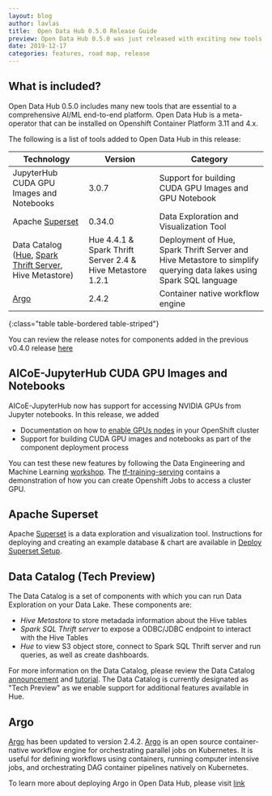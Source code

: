 ```yaml
---
layout: blog
author: lavlas
title:  Open Data Hub 0.5.0 Release Guide
preview: Open Data Hub 0.5.0 was just released with exciting new tools for different AI/ML platform phases. We added JupyterHub support for CUDA GPU images & notebooks, Apache Superset for data exploration & visualization and a data catalog role for deploying 
date: 2019-12-17
categories: features, road map, release
---
```


What is included?
------
Open Data Hub 0.5.0 includes many new tools that are essential to a comprehensive AI/ML end-to-end platform. Open Data Hub is a meta-operator that can be installed on Openshift Container Platform 3.11 and 4.x.

The following is a list of tools added to Open Data Hub in this release:

| Technology | Version | Category |
|--|--|--|
| JupyterHub CUDA GPU Images and Notebooks | 3.0.7  | Support for building CUDA GPU Images and GPU Notebook |
| Apache [Superset](https://github.com/apache/incubator-superset) | 0.34.0  | Data Exploration and Visualization Tool |
| Data Catalog ([Hue](https://gethue.com/), [Spark Thrift Server](https://spark.apache.org/docs/latest/sql-distributed-sql-engine.html), Hive Metastore) | Hue 4.4.1 & Spark Thrift Server 2.4 & Hive Metastore 1.2.1 | Deployment of Hue, Spark Thrift Server and Hive Metastore to simplify querying data lakes using Spark SQL language|
| [Argo](https://argoproj.github.io/argo/) | 2.4.2 | Container native workflow engine |
{:class="table table-bordered table-striped"}

You can review the release notes for components added in the previous v0.4.0 release [here](https://opendatahub.io/news/2019-09-16/odh-release-0.4-blog.html)

AICoE-JupyterHub CUDA GPU Images and Notebooks
------
AICoE-JupyterHub now has support for accessing NVIDIA GPUs from Jupyter notebooks. In this release, we added 
* Documentation on how to [enable GPUs nodes](https://gitlab.com/opendatahub/opendatahub-operator/blob/v0.5.0/docs/enabling-gpu-aicoe-jupyterhub.adoc) in your OpenShift cluster
* Support for building CUDA GPU images and notebooks as part of the component deployment process

You can test these new features by following the Data Engineering and Machine Learning [workshop](https://gitlab.com/opendatahub/data-engineering-and-machine-learning-workshop). The [tf-training-serving](https://gitlab.com/opendatahub/data-engineering-and-machine-learning-workshop/blob/master/source/notebooks/tf-training-serving.ipynb) contains a demonstration of how you can create Openshift Jobs to access a cluster GPU.

Apache Superset
------
Apache [Superset](https://github.com/apache/incubator-superset) is a data exploration and visualization tool. Instructions for deploying and creating an example database & chart are available in [Deploy Superset Setup](https://gitlab.com/opendatahub/opendatahub-operator/blob/v0.5.0/docs/deploying-superset.adoc).

Data Catalog (Tech Preview)
------
The Data Catalog is a set of components with which you can run Data Exploration on your Data Lake. These components are:
* *Hive Metastore* to store metadada information about the Hive tables
* *Spark SQL Thrift server* to expose a ODBC/JDBC endpoint to interact with the Hive Tables
* *Hue* to view S3 object store, connect to Spark SQL Thrift server and run queries, as well as create dashboards.

For more information on the Data Catalog, please review the Data Catalog [announcement](https://opendatahub.io/news/2019-12-15/data-catalog-in-odh.html) and [tutorial](https://opendatahub.io/docs/advanced-tutorials/data-exploration.html). The Data Catalog is currently designated as "Tech Preview" as we enable support for additional features available in Hue.

Argo
------
[Argo](https://argoproj.github.io/) has been updated to version 2.4.2. [Argo](https://argoproj.github.io/) is an open source container-native workflow engine for orchestrating parallel jobs on Kubernetes.  It is useful for defining workflows using containers, running computer intensive jobs, and orchestrating DAG container pipelines natively on Kubernetes.

To learn more about deploying Argo in Open Data Hub, please visit [link](https://gitlab.com/opendatahub/opendatahub-operator/blob/master/docs/deploying-argo.adoc)
